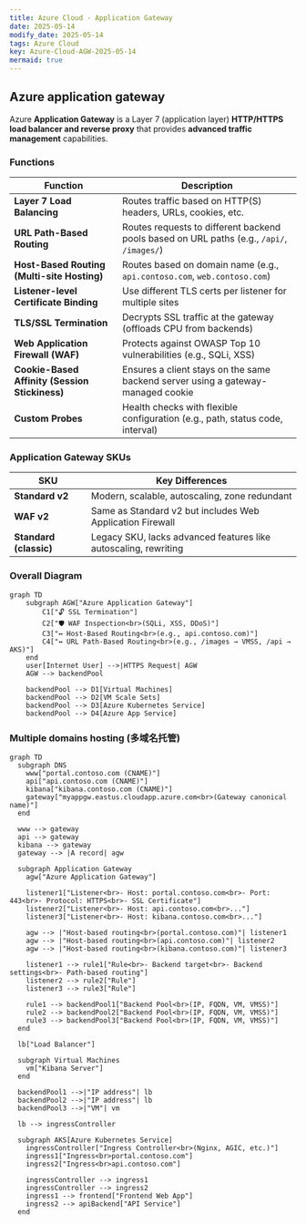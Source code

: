 ```yaml
---
title: Azure Cloud - Application Gateway
date: 2025-05-14
modify_date: 2025-05-14
tags: Azure Cloud
key: Azure-Cloud-AGW-2025-05-14
mermaid: true
---
```


## Azure application gateway

Azure **Application Gateway** is a Layer 7 (application layer) **HTTP/HTTPS load balancer and reverse proxy** that provides **advanced traffic management** capabilities.

<!--more-->

### Functions

| Function                                       | Description                                                                               |
| ---------------------------------------------- | ----------------------------------------------------------------------------------------- |
| **Layer 7 Load Balancing**                     | Routes traffic based on HTTP(S) headers, URLs, cookies, etc.                              |
| **URL Path-Based Routing**                     | Routes requests to different backend pools based on URL paths (e.g., `/api/`, `/images/`) |
| **Host-Based Routing (Multi-site Hosting)**    | Routes based on domain name (e.g., `api.contoso.com`, `web.contoso.com`)                  |
| **Listener-level Certificate Binding** | Use different TLS certs per listener for multiple sites              |
| **TLS/SSL Termination**                | Decrypts SSL traffic at the gateway (offloads CPU from backends)     |
| **Web Application Firewall (WAF)**     | Protects against OWASP Top 10 vulnerabilities (e.g., SQLi, XSS)      |
| **Cookie-Based Affinity (Session Stickiness)** | Ensures a client stays on the same backend server using a gateway-managed cookie          |
| **Custom Probes**                              | Health checks with flexible configuration (e.g., path, status code, interval)             |

### Application Gateway SKUs

| SKU                    | Key Differences                                                 |
| ---------------------- | --------------------------------------------------------------- |
| **Standard v2**        | Modern, scalable, autoscaling, zone redundant                   |
| **WAF v2**             | Same as Standard v2 but includes Web Application Firewall       |
| **Standard (classic)** | Legacy SKU, lacks advanced features like autoscaling, rewriting |

### Overall Diagram

```mermaid
graph TD
    subgraph AGW["Azure Application Gateway"]
        C1["🔓 SSL Termination"]
        C2["🛡️ WAF Inspection<br>(SQLi, XSS, DDoS)"]
        C3["↔️ Host-Based Routing<br>(e.g., api.contoso.com)"]
        C4["↔️ URL Path-Based Routing<br>(e.g., /images → VMSS, /api → AKS)"]
    end
    user[Internet User] -->|HTTPS Request| AGW
    AGW --> backendPool

    backendPool --> D1[Virtual Machines]
    backendPool --> D2[VM Scale Sets]
    backendPool --> D3[Azure Kubernetes Service]
    backendPool --> D4[Azure App Service]
```

### Multiple domains hosting (多域名托管)

```mermaid
graph TD
  subgraph DNS
    www["portal.contoso.com (CNAME)"]
    api["api.contoso.com (CNAME)"]
    kibana["kibana.contoso.com (CNAME)"]
    gateway["myappgw.eastus.cloudapp.azure.com<br>(Gateway canonical name)"]
  end

  www --> gateway
  api --> gateway
  kibana --> gateway
  gateway --> |A record| agw

  subgraph Application Gateway
    agw["Azure Application Gateway"]

    listener1["Listener<br>- Host: portal.contoso.com<br>- Port: 443<br>- Protocol: HTTPS<br>- SSL Certificate"]
    listener2["Listener<br>- Host: api.contoso.com<br>..."]
    listener3["Listener<br>- Host: kibana.contoso.com<br>..."]

    agw --> |"Host-based routing<br>(portal.contoso.com)"| listener1
    agw --> |"Host-based routing<br>(api.contoso.com)"| listener2
    agw --> |"Host-based routing<br>(kibana.contoso.com)"| listener3

    listener1 --> rule1["Rule<br>- Backend target<br>- Backend settings<br>- Path-based routing"]
    listener2 --> rule2["Rule"]
    listener3 --> rule3["Rule"]

    rule1 --> backendPool1["Backend Pool<br>(IP, FQDN, VM, VMSS)"]
    rule2 --> backendPool2["Backend Pool<br>(IP, FQDN, VM, VMSS)"]
    rule3 --> backendPool3["Backend Pool<br>(IP, FQDN, VM, VMSS)"]
  end

  lb["Load Balancer"]

  subgraph Virtual Machines
    vm["Kibana Server"]
  end

  backendPool1 -->|"IP address"| lb
  backendPool2 -->|"IP address"| lb
  backendPool3 -->|"VM"| vm

  lb --> ingressController

  subgraph AKS[Azure Kubernetes Service]
    ingressController["Ingress Controller<br>(Nginx, AGIC, etc.)"]
    ingress1["Ingress<br>portal.contoso.com"]
    ingress2["Ingress<br>api.contoso.com"]

    ingressController --> ingress1
    ingressController --> ingress2
    ingress1 --> frontend["Frontend Web App"]
    ingress2 --> apiBackend["API Service"]
  end
```
